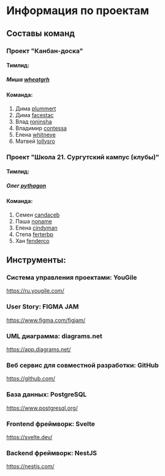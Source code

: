 # Информация по проектам
## Составы команд
### Проект "Канбан-доска"
#### Тимлид:
##### Миша <u>wheatgrh</u>
#### Команда:
1. Дима <u>plummert</u>
2. Дима <u>facestac</u>
3. Влад <u>roninsha</u>
4. Владимир <u>contessa</u>
5. Елена <u>whitneye</u>
6. Матвей <u>lollysro</u>

### Проект "Школа 21. Сургутский кампус (клубы)"
#### Тимлид:
##### Олег <u>pythagon</u>
#### Команда:
1. Семен <u>сandaceb</u>
2. Паша <u>noname</u>
3. Елена <u>cindyman</u>
4. Степа <u>ferterbp</u>
5. Хан <u>fenderco</u>

## Инструменты:
### Система управления проектами: YouGile
<https://ru.yougile.com/>
### User Story: FIGMA JAM
<https://www.figma.com/figjam/>
### UML диаграмма: diagrams.net
<https://app.diagrams.net/>
### Веб сервис для совместной разработки: GitHub
<https://github.com/>
### База данных: PostgreSQL
<https://www.postgresql.org/>
### Frontend фреймворк: Svelte
<https://svelte.dev/>
### Backend фреймворк: NestJS
<https://nestjs.com/>
